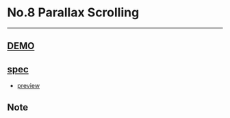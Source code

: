 # No.8 Parallax Scrolling

---

## [DEMO](dist/)

## [spec](https://hexschool.github.io/THE_F2E_Design/week8-parallax%20scrolling/)

  - [preview](https://www.youtube.com/watch?v=xViDpVyIBoU)

## Note

